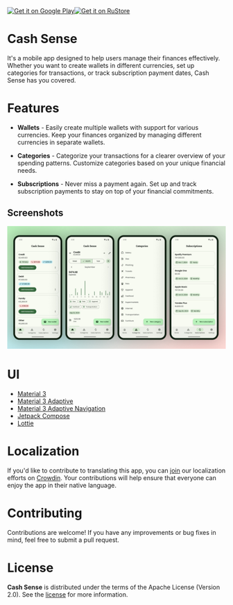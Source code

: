 <div style="display:flex">
<a href='https://play.google.com/store/apps/details?id=ru.resodostudios.cashsense'>
    <img alt="Get it on Google Play" src="docs/images/badges/google-play-badge.png" height="80"/>
  </a>
  <a href="https://trk.mail.ru/c/me10h4?bundle_id=ru.resodostudios.cashsense">
    <img alt="Get it on RuStore" src="docs/images/badges/rustore-badge.png" height="80">
  </a>
</div>

Cash Sense
==================

It's a mobile app designed to help users manage their finances effectively. Whether you want to create wallets in different currencies, set up categories for transactions, or track subscription payment dates, Cash Sense has you covered.

# Features

- **Wallets** - Easily create multiple wallets with support for various currencies. Keep your finances organized by managing different currencies in separate wallets.

- **Categories** - Categorize your transactions for a clearer overview of your spending patterns. Customize categories based on your unique financial needs.

- **Subscriptions** - Never miss a payment again. Set up and track subscription payments to stay on top of your financial commitments.

## Screenshots

![Screenshots](docs/images/screenshots.jpg "Screenshots")

# UI

* [Material 3][1]
* [Material 3 Adaptive][2]
* [Material 3 Adaptive Navigation][3]
* [Jetpack Compose][4]
* [Lottie][5]

# Localization

If you'd like to contribute to translating this app, you can [join][6] our localization efforts on [Crowdin][7]. Your contributions will help ensure that everyone can enjoy the app in their native language.

# Contributing

Contributions are welcome! If you have any improvements or bug fixes in mind, feel free to submit a pull request.

# License

**Cash Sense** is distributed under the terms of the Apache License (Version 2.0). See the
[license](LICENSE) for more information.

[1]: https://m3.material.io/
[2]: https://developer.android.com/reference/kotlin/androidx/compose/material3/adaptive/package-summary
[3]: https://developer.android.com/reference/kotlin/androidx/compose/material3/adaptive/navigation/suite/package-summary
[4]: https://developer.android.com/jetpack/compose
[5]: https://github.com/airbnb/lottie/blob/master/android-compose.md
[6]: https://crowdin.com/project/cashsense/invite?h=d573fbd44b6bcf6bfc0dfbbfb3bf800f2198579
[7]: https://crowdin.com/